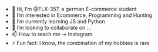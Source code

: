 - 👋 Hi, I’m @FLX-357, a german E-commerce student 
- 👀 I’m interested in Ecommerce, Programming and Hunting 
- 🌱 I’m currently learning JS and Python 
- 💞️ I’m looking to collaborate on ...
- 📫 How to reach me -> Instagram 
- ⚡ Fun fact: I know, the combination of my hobbies is  rare


